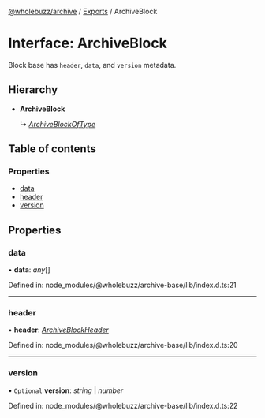 [@wholebuzz/archive](../README.md) / [Exports](../modules.md) / ArchiveBlock

# Interface: ArchiveBlock

Block base has `header`, `data`, and `version` metadata.

## Hierarchy

- **ArchiveBlock**

  ↳ [*ArchiveBlockOfType*](archiveblockoftype.md)

## Table of contents

### Properties

- [data](archiveblock.md#data)
- [header](archiveblock.md#header)
- [version](archiveblock.md#version)

## Properties

### data

• **data**: *any*[]

Defined in: node_modules/@wholebuzz/archive-base/lib/index.d.ts:21

___

### header

• **header**: [*ArchiveBlockHeader*](archiveblockheader.md)

Defined in: node_modules/@wholebuzz/archive-base/lib/index.d.ts:20

___

### version

• `Optional` **version**: *string* \| *number*

Defined in: node_modules/@wholebuzz/archive-base/lib/index.d.ts:22
